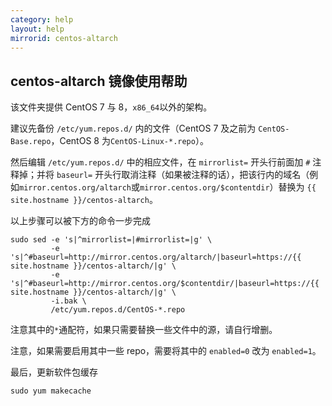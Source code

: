 ```yaml
---
category: help
layout: help
mirrorid: centos-altarch
---
```


## centos-altarch 镜像使用帮助

该文件夹提供 CentOS 7 与 8，`x86_64`以外的架构。

建议先备份 `/etc/yum.repos.d/` 内的文件（CentOS 7 及之前为 `CentOS-Base.repo`，CentOS 8 为`CentOS-Linux-*.repo`）。

然后编辑 `/etc/yum.repos.d/` 中的相应文件，在 `mirrorlist=` 开头行前面加 `#` 注释掉；并将 `baseurl=` 开头行取消注释（如果被注释的话），把该行内的域名（例如`mirror.centos.org/altarch`或`mirror.centos.org/$contentdir`）替换为 `{{ site.hostname }}/centos-altarch`。

以上步骤可以被下方的命令一步完成

```
sudo sed -e 's|^mirrorlist=|#mirrorlist=|g' \
         -e 's|^#baseurl=http://mirror.centos.org/altarch/|baseurl=https://{{ site.hostname }}/centos-altarch/|g' \
         -e 's|^#baseurl=http://mirror.centos.org/$contentdir/|baseurl=https://{{ site.hostname }}/centos-altarch/|g' \
         -i.bak \
         /etc/yum.repos.d/CentOS-*.repo
```

注意其中的`*`通配符，如果只需要替换一些文件中的源，请自行增删。

注意，如果需要启用其中一些 repo，需要将其中的 `enabled=0` 改为 `enabled=1`。

最后，更新软件包缓存

```
sudo yum makecache
```
